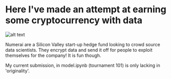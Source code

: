 # Here I've made an attempt at earning some cryptocurrency with data

![alt text](https://cdn-images-1.medium.com/max/1600/1*7DWTbr12476sz035QTn2Vg.jpeg)

Numerai are a Silicon Valley start-up hedge fund looking to crowd source data scientists. They encrypt data and send it off for people to exploit themselves for the company! It is fun though.

My current submission, in model.ipynb (tournament 101) is only lacking in 'originality'. 
